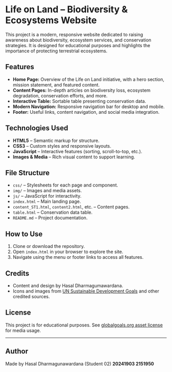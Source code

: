 # Life on Land – Biodiversity & Ecosystems Website

This project is a modern, responsive website dedicated to raising awareness about biodiversity, ecosystem services, and conservation strategies. It is designed for educational purposes and highlights the importance of protecting terrestrial ecosystems.

## Features

- **Home Page:** Overview of the Life on Land initiative, with a hero section, mission statement, and featured content.
- **Content Pages:** In-depth articles on biodiversity loss, ecosystem degradation, conservation efforts, and more.
- **Interactive Table:** Sortable table presenting conservation data.
- **Modern Navigation:** Responsive navigation bar for desktop and mobile.
- **Footer:** Useful links, content navigation, and social media integration.

## Technologies Used
- **HTML5** – Semantic markup for structure.
- **CSS3** – Custom styles and responsive layouts.
- **JavaScript** – Interactive features (sorting, scroll-to-top, etc.).
- **Images & Media** – Rich visual content to support learning.

## File Structure

- `css/` – Stylesheets for each page and component.
- `img/` – Images and media assets.
- `js/` – JavaScript for interactivity.
- `index.html` – Main landing page.
- `content_ST1.html`, `content2.html`, etc. – Content pages.
- `table.html` – Conservation data table.
- `README.md` – Project documentation.

## How to Use

1. Clone or download the repository.
2. Open `index.html` in your browser to explore the site.
3. Navigate using the menu or footer links to access all features.

## Credits

- Content and design by Hasal Dharmagumawardana.
- Icons and images from [UN Sustainable Development Goals](https://www.globalgoals.org/) and other credited sources.

## License

This project is for educational purposes. See [globalgoals.org asset license](https://www.globalgoals.org/asset-licence/) for media usage.

---

## Author

Made by Hasal Dharmagunawardana (Student 02)
**20241903
2151950**